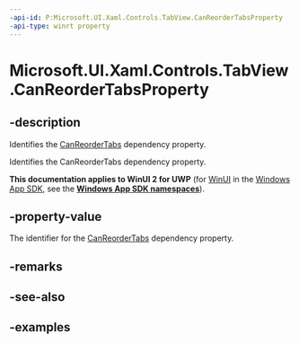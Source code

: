 ```yaml
---
-api-id: P:Microsoft.UI.Xaml.Controls.TabView.CanReorderTabsProperty
-api-type: winrt property
---
```


# Microsoft.UI.Xaml.Controls.TabView.CanReorderTabsProperty

<!--
public static Windows.UI.Xaml.DependencyProperty CanReorderTabsProperty { get; }
-->

## -description

Identifies the [CanReorderTabs](tabview_canreordertabs.md) dependency property.

Identifies the CanReorderTabs dependency property.

**This documentation applies to WinUI 2 for UWP** (for [WinUI](/windows/apps/winui/winui3/) in the [Windows App SDK](/windows/apps/windows-app-sdk/), see the **[Windows App SDK namespaces](/windows/windows-app-sdk/api/winrt/)**).

## -property-value

The identifier for the [CanReorderTabs](tabview_canreordertabs.md) dependency property.

## -remarks

## -see-also

## -examples

